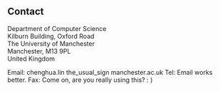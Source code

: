 ## Contact
Department of Computer Science  
Kilburn Building, Oxford Road  
The University of Manchester  
Manchester, M13 9PL  
United Kingdom  

Email: chenghua.lin the_usual_sign manchester.ac.uk
Tel: Email works better.
Fax: Come on, are you really using this? : )

